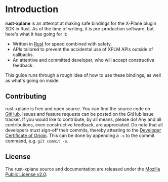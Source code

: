<!--
SPDX-FileCopyrightText: 2024 Julia DeMille <me@jdemille.com>

SPDX-License-Identifier: MPL-2.0
-->

# Introduction

**rust-xplane** is an attempt at making safe bindings for the X-Plane plugin
SDK in Rust. As of the time of writing, it is pre-production software, but
here's what it has going for it:

- Written in [Rust](https://www.rust-lang.org) for speed combined with safety.
- APIs tailored to prevent the accidental use of XPLM APIs outside of callbacks.
- An attentive and committed developer, who will accept constructive feedback.

This guide runs through a rough idea of how to use these bindings, as well as
what's going on inside.

## Contributing

rust-xplane is free and open source. You can find the source code on [GitHub](https://github.com/judemille/rust-xplane).
Issues and feature requests can be posted on the GitHub issue tracker. If you
would like to contribute, by all means, please do! Any and all contributions,
even constructive feedback, are appreciated. Do note that all developers must
sign-off their commits, thereby attesting to the [Developer Certificate of Origin](https://developercertificate.org/).
This can be done by appending a `-s` to the commit command, e.g. `git commit -s`.

## License

The rust-xplane source and documentation are released under the
[Mozilla Public License v2.0](https://www.mozilla.org/MPL/2.0/).
